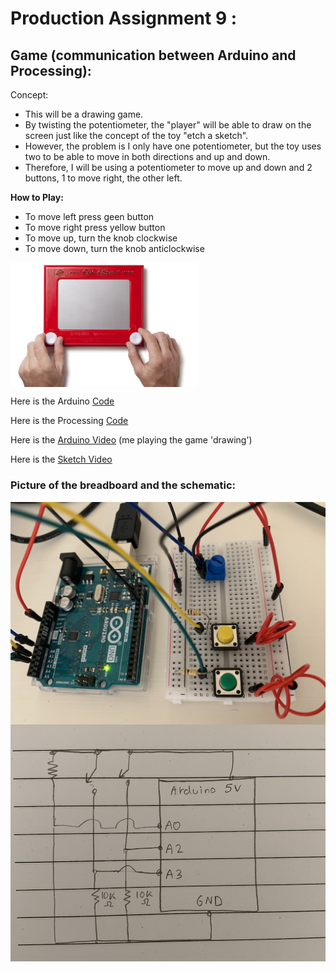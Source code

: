 # Production Assignment 9 :
## Game (communication between Arduino and Processing): 


Concept:
- This will be a drawing game.
- By twisting the potentiometer, the "player" will be able to draw on the screen just like the concept of the toy "etch a sketch".
- However, the problem is I only have one potentiometer, but the toy uses two to be able to move in both directions and up and down.
- Therefore, I will be using a potentiometer to move up and down and 2 buttons, 1 to move right, the other left.

**How to Play:**
- To move left press geen button
- To move right press yellow button
- To move up, turn the knob clockwise
- To move down, turn the knob anticlockwise

<img src="https://github.com/SalamaAlmheiri/introToIM/blob/main/June%2028/drawing%20idea.jpg" width=300 align=center>  




Here is the Arduino [Code](https://github.com/SalamaAlmheiri/introToIM/blob/main/June%2028/Production_Assignment_9_V4.ino)

Here is the Processing [Code](https://github.com/SalamaAlmheiri/introToIM/blob/main/June%2028/Production_Assignment_9_V4__Pro_.pde)

Here is the [Arduino Video](https://youtu.be/amK8Wbs9bMU) (me playing the game 'drawing')

Here is the [Sketch Video](https://youtu.be/iqeBO8EdvgI)


### **Picture of the breadboard and the schematic:**

<img src="https://github.com/SalamaAlmheiri/introToIM/blob/main/June%2028/PA9.png" width=600 align=center> 

<img src="https://github.com/SalamaAlmheiri/introToIM/blob/main/June%2028/PA9-%20schematic.png" width=600 align=center>  

